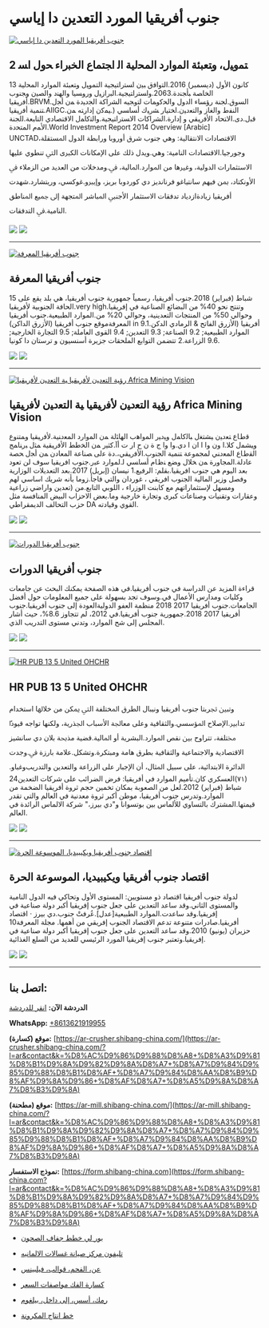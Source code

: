 # جنوب أفريقيا المورد التعدين دا إياسي

<a href="https://swt.shibang-china.com/?l=ar&img&k=%D8%AC%D9%86%D9%88%D8%A8+%D8%A3%D9%81%D8%B1%D9%8A%D9%82%D9%8A%D8%A7+%D8%A7%D9%84%D9%85%D9%88%D8%B1%D8%AF+%D8%A7%D9%84%D8%AA%D8%B9%D8%AF%D9%8A%D9%86+%D8%AF%D8%A7+%D8%A5%D9%8A%D8%A7%D8%B3%D9%8A" target="_blank">![جنوب أفريقيا المورد التعدين دا إياسي](http://static.shibang-china.com/all-800x300/635.jpg)</a>

## ﺘﻤوﻴل، وﺘﻌﺒﺌﺔ اﻟﻤوارد اﻟﻤﺤﻟﻴﺔ اﻟ اﺠﺘﻤﺎع اﻟﺨﺒراء ﺤول اﺴ 2
13 كانون الأول (ديسمبر) 2016.اﻟﺘواﻓق ﺒﻴن اﺴﺘراﺘﻴﺠﻴﺔ اﻟﺘﻤوﻴل وﺘﻌﺒﺌﺔ اﻟﻤوارد اﻟﻤﺤﻟﻴﺔ اﻟﺨﺎﺼﺔ ﺒﺄﺠﻨدة.2063.واﺴﺘراﺘﻴﺠﻴﺔ.اﻟﺒرازﻴل وروﺴﻴﺎ واﻟﻬﻨد واﻟﺼﻴن وﺠﻨوب أﻓرﻴﻘﻴﺎ.BRVM.اﻟﺴوق.ﻟﺠﻨﺔ رؤﺴﺎء اﻟدول واﻟﺤﮐوﻤﺎت ﻟﺘوﺠﻴﻪ اﻟﺸراﮐﺔ اﻟﺠدﻴدة ﻤن أﺠل ﺘﻨﻤﻴﺔ أﻓرﻴﻘﻴﺎ.AIIGC.اﻟﻨﻔط واﻟﻐﺎز واﻟﺘﻌدﻴن.اﺨﺘﻴﺎر ﺸرﻴك أﺴﺎﺴﻲ (.ﻴﻤﮐن إدارﺘﻪ ﻤن ﻗﺒل.دى.اﻻﺘﺤﺎد اﻷﻓرﻴﻘﻲ و إدارة.اﻟﺸراﮐﺎت اﻻﺴﺘراﺘﻴﺠﻴﺔ.واﻟﺘﮐﺎﻤل اﻻﻗﺘﺼﺎدي اﻟﺘﺎﺒﻌﺔ.ﻟﻟﺠﻨﺔ اﻷﻤم اﻟﻤﺘﺤدة.World Investment Report 2014 Overview [Arabic] UNCTADاﻻﻗﺘﺼﺎدات اﻻﻧﺘﻘﺎﻟﻴﺔ: وﻫﻲ ﺟﻨﻮب ﺷﺮق أوروﺑﺎ وراﺑﻄﺔ اﻟﺪول اﳌﺴﺘﻘﻠﺔ، وﺟﻮرﺟﻴﺎ.اﻻﻗﺘﺼﺎدات اﻟﻨﺎﻣﻴﺔ: وﻫﻲ.وﻳﺪل ذﻟﻚ ﻋﻠﻰ اﻹﻣﮑﺎﻧﺎت اﻟﮑﱪى اﻟﱵ ﺗﻨﻄﻮي ﻋﻠﻴﻬﺎ اﻻﺳﺘﺜﻤﺎرات اﻟﺪوﻟﻴﺔ، وﻏﲑﻫﺎ ﻣﻦ اﳌﻮارد.اﳌﺎﻟﻴﺔ، ﰲ.وﻣﺪﺧﻼت ﻣﻦ اﻟﻌﺪﻳﺪ ﻣﻦ اﻟﺰﻣﻼء ﰲ اﻷوﻧﮑﺘﺎد، ﲟﻦ ﻓﻴﻬﻢ ﺳﺎﻧﺘﻴﺎﻏﻮ ﻓﺮﻧﺎﻧﺪﻳﺰ دي ﮐﻮردوﺑﺎ ﺑﺮﻳﺰ، وإﻳﱪو.ﻏﻮﮐﺴﻲ، ورﻳﺘﺸﺎرد.ﺷﻬﺪت أﻓﺮﻳﻘﻴﺎ زﻳﺎدةازدﻳﺎد ﺗﺪﻓﻘﺎت اﻻﺳﺘﺜﻤﺎر اﻷﺟﻨﱯ اﳌﺒﺎﺷﺮ اﳌﺘﺠﻬﺔ إﱃ ﲨﻴﻊ اﳌﻨﺎﻃﻖ اﻟﻨﺎﻣﻴﺔ.ﰲ اﻟﺘﺪﻓﻘﺎت.


<a href="https://whatsapp.shibangsoft.com/WhatsApp.php" target="_blank" title="WhatsApp">![](http://static.shibang-china.com/icon/whatsapp.png)</a> <a href="https://swt.shibang-china.com/?l=ar&icon&k=%D8%AC%D9%86%D9%88%D8%A8+%D8%A3%D9%81%D8%B1%D9%8A%D9%82%D9%8A%D8%A7+%D8%A7%D9%84%D9%85%D9%88%D8%B1%D8%AF+%D8%A7%D9%84%D8%AA%D8%B9%D8%AF%D9%8A%D9%86+%D8%AF%D8%A7+%D8%A5%D9%8A%D8%A7%D8%B3%D9%8A" target="_blank">![](http://static.shibang-china.com/icon/chat-ar.png)</a>

---

<a href="https://swt.shibang-china.com/?l=ar&img&k=%D8%AC%D9%86%D9%88%D8%A8+%D8%A3%D9%81%D8%B1%D9%8A%D9%82%D9%8A%D8%A7+%D8%A7%D9%84%D9%85%D9%88%D8%B1%D8%AF+%D8%A7%D9%84%D8%AA%D8%B9%D8%AF%D9%8A%D9%86+%D8%AF%D8%A7+%D8%A5%D9%8A%D8%A7%D8%B3%D9%8A" target="_blank">![جنوب أفريقيا المعرفة](http://static.shibang-china.com/all-800x300/847.jpg)</a>

## جنوب أفريقيا المعرفة
15 شباط (فبراير) 2018.جنوب أفريقيا، رسمياً جمهورية جنوب أفريقيا، هي بلد يقع على الحافة الجنوبية لأفريقيا.very high.وتنتج نحو 40% من البضائع الصناعية في إفريقيا وحوالي 50% من المنتجات التعدينية، وحوالي 20% من.الموارد الطبيعية.جنوب أفريقيا المعرفةموقع جنوب أفريقيا (الأزرق الداكن) in أفريقيا (الأزرق الفاتح &amp; الرمادي الدكن.9.1 الموارد الطبيعية; 9.2 الصناعة; 9.3 التعدين; 9.4 القوى العاملة; 9.5 التجارة الخارجية; 9.6 الزراعة.2 تتضمن التوابع الملحقات جزيرة أسنسيون و ترستان دا كونيا.


<a href="https://whatsapp.shibangsoft.com/WhatsApp.php" target="_blank" title="WhatsApp">![](http://static.shibang-china.com/icon/whatsapp.png)</a> <a href="https://swt.shibang-china.com/?l=ar&icon&k=%D8%AC%D9%86%D9%88%D8%A8+%D8%A3%D9%81%D8%B1%D9%8A%D9%82%D9%8A%D8%A7+%D8%A7%D9%84%D9%85%D9%88%D8%B1%D8%AF+%D8%A7%D9%84%D8%AA%D8%B9%D8%AF%D9%8A%D9%86+%D8%AF%D8%A7+%D8%A5%D9%8A%D8%A7%D8%B3%D9%8A" target="_blank">![](http://static.shibang-china.com/icon/chat-ar.png)</a>

---

<a href="https://swt.shibang-china.com/?l=ar&img&k=%D8%AC%D9%86%D9%88%D8%A8+%D8%A3%D9%81%D8%B1%D9%8A%D9%82%D9%8A%D8%A7+%D8%A7%D9%84%D9%85%D9%88%D8%B1%D8%AF+%D8%A7%D9%84%D8%AA%D8%B9%D8%AF%D9%8A%D9%86+%D8%AF%D8%A7+%D8%A5%D9%8A%D8%A7%D8%B3%D9%8A" target="_blank">![رؤﻴﺔ اﻟﺘﻌدﻴن ﻷﻓرﻴﻘﻴﺎ ﻴﺔ اﻟﺘﻌدﻴن ﻷﻓرﻴﻘﻴﺎ Africa Mining Vision](http://static.shibang-china.com/all-800x300/1165.jpg)</a>

## رؤﻴﺔ اﻟﺘﻌدﻴن ﻷﻓرﻴﻘﻴﺎ ﻴﺔ اﻟﺘﻌدﻴن ﻷﻓرﻴﻘﻴﺎ Africa Mining Vision
ﻗطﺎع ﺘﻌدﻴن ﻴﺸﺘﻐل ﺒﺎﻟﮐﺎﻤل وﻴدﻴر اﻟﻤواﻫب اﻟﻬﺎﺌﻟﺔ ﻤن اﻟﻤوارد اﻟﻤﻌدﻨﻴﺔ.ﻷﻓرﻴﻘﻴﺎ وﻤﺘﻨوع وﻴﺸﻤل ﮐﻼ.ا ون وا ا ان ا دي.وا وا ﺝ ة ن ح ار ﺕ أآ.ﮐﺜﻴر ﻤن اﻟﺨطط اﻷﻓرﻴﻘﻴﺔ ﻤﺜل ﺒرﻨﺎﻤﺞ اﻟﻘطﺎع اﻟﻤﻌدﻨﻲ ﻟﻤﺠﻤوﻋﺔ ﺘﻨﻤﻴﺔ اﻟﺠﻨوب.اﻷﻓرﻴﻘﻲ،.دة ﻋﻟﯽ ﺼﻨﺎﻋﺔ اﻟﻤﻌﺎدن ﻤن أﺠل ﺤﺼﺔ ﻋﺎدﻟﺔ.اﻟﻤﺠﺎورة ﻤن ﺨﻼل وﻀﻊ ﻨظﺎم أﺴﺎﺴﻲ ﻟ.ﻟﻤوارد ﻋﺒر.جنوب افريقيا سوف لن تعود بعد اليوم هي جنوب افريقيا.بقلم: الرفيع.1 نيسان (إبريل) 2017.بعد التعديلات الوزارية وفصل وزير المالية الجنوب افريقي ، غوردان والتي فاجأ.زوما بأنه شريك اساسي لهم ومسهل لإستثماراتهم مع كابنت الوزراء ، اللوبي التابع.من (تعدين واراضي زراعية وعقارات وتقنيات وصناعات كبرى وتجارة خارجية وما.بعض الاحزاب البيض المنافسة مثل حزب التحالف الديمقراطي DA القوي وقيادته.


<a href="https://whatsapp.shibangsoft.com/WhatsApp.php" target="_blank" title="WhatsApp">![](http://static.shibang-china.com/icon/whatsapp.png)</a> <a href="https://swt.shibang-china.com/?l=ar&icon&k=%D8%AC%D9%86%D9%88%D8%A8+%D8%A3%D9%81%D8%B1%D9%8A%D9%82%D9%8A%D8%A7+%D8%A7%D9%84%D9%85%D9%88%D8%B1%D8%AF+%D8%A7%D9%84%D8%AA%D8%B9%D8%AF%D9%8A%D9%86+%D8%AF%D8%A7+%D8%A5%D9%8A%D8%A7%D8%B3%D9%8A" target="_blank">![](http://static.shibang-china.com/icon/chat-ar.png)</a>

---

<a href="https://swt.shibang-china.com/?l=ar&img&k=%D8%AC%D9%86%D9%88%D8%A8+%D8%A3%D9%81%D8%B1%D9%8A%D9%82%D9%8A%D8%A7+%D8%A7%D9%84%D9%85%D9%88%D8%B1%D8%AF+%D8%A7%D9%84%D8%AA%D8%B9%D8%AF%D9%8A%D9%86+%D8%AF%D8%A7+%D8%A5%D9%8A%D8%A7%D8%B3%D9%8A" target="_blank">![جنوب أفريقيا الدورات](http://static.shibang-china.com/all-800x300/39.jpg)</a>

## جنوب أفريقيا الدورات
قراءة المزيد عن الدراسة في جنوب أفريقيا.في هذه الصفحة يمكنك البحث عن جامعات وكليات ومدارس الأعمال في.وسوف تجد بسهولة على جميع المعلومات حول أفضل الجامعات.جنوب أفريقيا 2017 2018 منظمة العفو الدوليةالعودة إلى جنوب أفريقيا.جنوب أفريقيا 2017 2018.جمهورية جنوب أفريقيا.في 2012، لم تتجاوز 8.6%، حيث أشار المجلس إلى شح الموارد، وتدني مستوى التدريب الذي.


<a href="https://whatsapp.shibangsoft.com/WhatsApp.php" target="_blank" title="WhatsApp">![](http://static.shibang-china.com/icon/whatsapp.png)</a> <a href="https://swt.shibang-china.com/?l=ar&icon&k=%D8%AC%D9%86%D9%88%D8%A8+%D8%A3%D9%81%D8%B1%D9%8A%D9%82%D9%8A%D8%A7+%D8%A7%D9%84%D9%85%D9%88%D8%B1%D8%AF+%D8%A7%D9%84%D8%AA%D8%B9%D8%AF%D9%8A%D9%86+%D8%AF%D8%A7+%D8%A5%D9%8A%D8%A7%D8%B3%D9%8A" target="_blank">![](http://static.shibang-china.com/icon/chat-ar.png)</a>

---

<a href="https://swt.shibang-china.com/?l=ar&img&k=%D8%AC%D9%86%D9%88%D8%A8+%D8%A3%D9%81%D8%B1%D9%8A%D9%82%D9%8A%D8%A7+%D8%A7%D9%84%D9%85%D9%88%D8%B1%D8%AF+%D8%A7%D9%84%D8%AA%D8%B9%D8%AF%D9%8A%D9%86+%D8%AF%D8%A7+%D8%A5%D9%8A%D8%A7%D8%B3%D9%8A" target="_blank">![HR PUB 13 5 United OHCHR](http://static.shibang-china.com/all-800x300/456.jpg)</a>

## HR PUB 13 5 United OHCHR
وﺗﺒﲔ ﲡﺮﺑﺘﺎ ﺟﻨﻮب أﻓﺮﻳﻘﻴﺎ وﻧﻴﺒﺎل اﻟﻄﺮق اﳌﺨﺘﻠﻔﺔ اﻟﱵ ﳝﮑﻦ ﻣﻦ ﺧﻼﳍﺎ اﺳﺘﺨﺪام ﺗﺪاﺑﲑ.اﻹﺻﻼح اﳌﺆﺳﺴﻲ.واﻟﺜﻘﺎﻓﻴﺔ وﻋﻠﻰ ﻣﻌﺎﳉﺔ اﻷﺳﺒﺎب اﳉﺬرﻳﺔ، وﻟﮑﻨﻬﺎ ﺗﻮاﺟﻪ ﻗﻴﻮدﴽ ﳐﺘﻠﻔﺔ، ﺗﺘﺮاوح ﺑﲔ ﻧﻘﺺ اﳌﻮارد.اﻟﺒﺸﺮﻳﺔ أو اﳌﺎﻟﻴﺔ.ﻗﻀﻴﺔ ﻣﺬﲝﺔ ﺑﻼن دي ﺳﺎﻧﺸﻴﺰ اﻻﻗﺘﺼﺎدﻳﺔ واﻻﺟﺘﻤﺎﻋﻴﺔ واﻟﺜﻘﺎﻓﻴﺔ ﺑﻄﺮق ﻫﺎﻣﺔ وﻣﺒﺘﮑﺮة.وﺗﺸﮑﻞ.ﻋﻼﻣﺔ ﺑﺎرزة ﰲ.وﺟﺪت اﻟﺪاﺋﺮة اﻻﺑﺘﺪاﺋﻴﺔ، ﻋﻠﻰ ﺳﺒﻴﻞ اﳌﺜﺎل، أن اﻹﺟﺒﺎر ﻋﻠﻰ اﻟﺰراﻋﺔ واﻟﺘﻌﺪﻳﻦ واﻟﺘﺪرﻳﺐوﻏﺒﺎو.(٧١)اﻟﻌﺴﮑﺮي ﮐﺎن.تأميم الموارد في أفريقيا: فرض الضرائب على شركات التعدين24 شباط (فبراير) 2012.لعل من الصعوبة بمكان تخمين حجم ثروة أفريقيا الضخمة من الموارد.وتدرس جنوب أفريقيا، موطن أكبر ثروة معدنية في العالم والتي تقدر قيمتها.المشترك بالتساوي للألماس بين بوتسوانا و&quot;دي بيرز،&quot; شركة الالماس الرائدة في العالم.


<a href="https://whatsapp.shibangsoft.com/WhatsApp.php" target="_blank" title="WhatsApp">![](http://static.shibang-china.com/icon/whatsapp.png)</a> <a href="https://swt.shibang-china.com/?l=ar&icon&k=%D8%AC%D9%86%D9%88%D8%A8+%D8%A3%D9%81%D8%B1%D9%8A%D9%82%D9%8A%D8%A7+%D8%A7%D9%84%D9%85%D9%88%D8%B1%D8%AF+%D8%A7%D9%84%D8%AA%D8%B9%D8%AF%D9%8A%D9%86+%D8%AF%D8%A7+%D8%A5%D9%8A%D8%A7%D8%B3%D9%8A" target="_blank">![](http://static.shibang-china.com/icon/chat-ar.png)</a>

---

<a href="https://swt.shibang-china.com/?l=ar&img&k=%D8%AC%D9%86%D9%88%D8%A8+%D8%A3%D9%81%D8%B1%D9%8A%D9%82%D9%8A%D8%A7+%D8%A7%D9%84%D9%85%D9%88%D8%B1%D8%AF+%D8%A7%D9%84%D8%AA%D8%B9%D8%AF%D9%8A%D9%86+%D8%AF%D8%A7+%D8%A5%D9%8A%D8%A7%D8%B3%D9%8A" target="_blank">![اقتصاد جنوب أفريقيا ويكيبيديا، الموسوعة الحرة](http://static.shibang-china.com/all-800x300/951.jpg)</a>

## اقتصاد جنوب أفريقيا ويكيبيديا، الموسوعة الحرة
لدولة جنوب أفريقيا اقتصاد ذو مستويين: المستوى الأول وتحاكي فيه الدول النامية والمستوى الثاني.وقد ساعد التعدين على جعل جنوب إفريقيا أكبر دولة صناعية في إفريقيا.وقد ساعدت.الموارد الطبيعية[عدل].عُرفتْ جنوب.دي بيرز &middot; اقتصاد أفريقيا.صادرات متنوعة تدعم الاقتصاد الجنوب إفريقي من أهمها. مجلة المعرفة10 حزيران (يونيو) 2010.وقد ساعد التعدين على جعل جنوب إفريقيا أكبر دولة صناعية في إفريقيا.وتعتبر جنوب إفريقيا المورد الرئيسي للعديد من السلع الغذائية.


<a href="https://whatsapp.shibangsoft.com/WhatsApp.php" target="_blank" title="WhatsApp">![](http://static.shibang-china.com/icon/whatsapp.png)</a> <a href="https://swt.shibang-china.com/?l=ar&icon&k=%D8%AC%D9%86%D9%88%D8%A8+%D8%A3%D9%81%D8%B1%D9%8A%D9%82%D9%8A%D8%A7+%D8%A7%D9%84%D9%85%D9%88%D8%B1%D8%AF+%D8%A7%D9%84%D8%AA%D8%B9%D8%AF%D9%8A%D9%86+%D8%AF%D8%A7+%D8%A5%D9%8A%D8%A7%D8%B3%D9%8A" target="_blank">![](http://static.shibang-china.com/icon/chat-ar.png)</a>

---
## اتصل بنا:

**الدردشة الآن:** [انقر للدردشة](https://swt.shibang-china.com?l=ar&contact&k=%D8%AC%D9%86%D9%88%D8%A8+%D8%A3%D9%81%D8%B1%D9%8A%D9%82%D9%8A%D8%A7+%D8%A7%D9%84%D9%85%D9%88%D8%B1%D8%AF+%D8%A7%D9%84%D8%AA%D8%B9%D8%AF%D9%8A%D9%86+%D8%AF%D8%A7+%D8%A5%D9%8A%D8%A7%D8%B3%D9%8A)

**WhatsApp:**  [+8613621919955](https://whatsapp.shibangsoft.com/WhatsApp.php)

**موقع (كسارة):** [https://ar-crusher.shibang-china.com/](https://ar-crusher.shibang-china.com/?l=ar&contact&k=%D8%AC%D9%86%D9%88%D8%A8+%D8%A3%D9%81%D8%B1%D9%8A%D9%82%D9%8A%D8%A7+%D8%A7%D9%84%D9%85%D9%88%D8%B1%D8%AF+%D8%A7%D9%84%D8%AA%D8%B9%D8%AF%D9%8A%D9%86+%D8%AF%D8%A7+%D8%A5%D9%8A%D8%A7%D8%B3%D9%8A)

**موقع (مطحنة):** [https://ar-mill.shibang-china.com/](https://ar-mill.shibang-china.com/?l=ar&contact&k=%D8%AC%D9%86%D9%88%D8%A8+%D8%A3%D9%81%D8%B1%D9%8A%D9%82%D9%8A%D8%A7+%D8%A7%D9%84%D9%85%D9%88%D8%B1%D8%AF+%D8%A7%D9%84%D8%AA%D8%B9%D8%AF%D9%8A%D9%86+%D8%AF%D8%A7+%D8%A5%D9%8A%D8%A7%D8%B3%D9%8A)

**نموذج الاستفسار:** [https://form.shibang-china.com](https://form.shibang-china.com?l=ar&contact&k=%D8%AC%D9%86%D9%88%D8%A8+%D8%A3%D9%81%D8%B1%D9%8A%D9%82%D9%8A%D8%A7+%D8%A7%D9%84%D9%85%D9%88%D8%B1%D8%AF+%D8%A7%D9%84%D8%AA%D8%B9%D8%AF%D9%8A%D9%86+%D8%AF%D8%A7+%D8%A5%D9%8A%D8%A7%D8%B3%D9%8A)

* [بور لي خطط جفاف الصحون](../11/%D8%A8%D9%88%D8%B1%20%D9%84%D9%8A%20%D8%AE%D8%B7%D8%B7%20%D8%AC%D9%81%D8%A7%D9%81%20%D8%A7%D9%84%D8%B5%D8%AD%D9%88%D9%86.md)

* [تليفون مركز صيانة غسالات الالمانيه](../15/%D8%AA%D9%84%D9%8A%D9%81%D9%88%D9%86%20%D9%85%D8%B1%D9%83%D8%B2%20%D8%B5%D9%8A%D8%A7%D9%86%D8%A9%20%D8%BA%D8%B3%D8%A7%D9%84%D8%A7%D8%AA%20%D8%A7%D9%84%D8%A7%D9%84%D9%85%D8%A7%D9%86%D9%8A%D9%87.md)

* [عن، الفحم، قوالب، فيلبينس](../13/%D8%B9%D9%86%D8%8C%20%D8%A7%D9%84%D9%81%D8%AD%D9%85%D8%8C%20%D9%82%D9%88%D8%A7%D9%84%D8%A8%D8%8C%20%D9%81%D9%8A%D9%84%D8%A8%D9%8A%D9%86%D8%B3.md)

* [كسارة الفك مواصفات السعر](../11/%D9%83%D8%B3%D8%A7%D8%B1%D8%A9%20%D8%A7%D9%84%D9%81%D9%83%20%D9%85%D9%88%D8%A7%D8%B5%D9%81%D8%A7%D8%AA%20%D8%A7%D9%84%D8%B3%D8%B9%D8%B1.md)

* [رمك، أسس، إلى داخل، بيلغوم](../11/%D8%B1%D9%85%D9%83%D8%8C%20%D8%A3%D8%B3%D8%B3%D8%8C%20%D8%A5%D9%84%D9%89%20%D8%AF%D8%A7%D8%AE%D9%84%D8%8C%20%D8%A8%D9%8A%D9%84%D8%BA%D9%88%D9%85.md)

* [خط انتاج المكرونة](../15/%D8%AE%D8%B7%20%D8%A7%D9%86%D8%AA%D8%A7%D8%AC%20%D8%A7%D9%84%D9%85%D9%83%D8%B1%D9%88%D9%86%D8%A9.md)